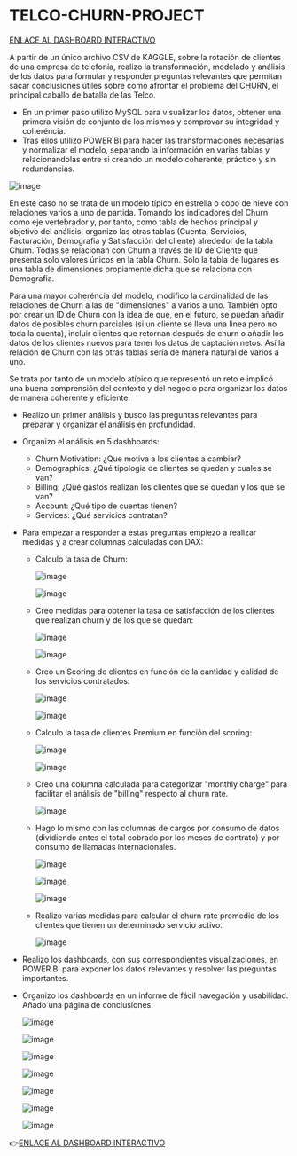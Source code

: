 # TELCO-CHURN-PROJECT  
[ENLACE AL DASHBOARD INTERACTIVO](https://app.powerbi.com/view?r=eyJrIjoiODE0MTI0MTktZmVjYi00MGQ5LTk1MjMtYWM0MTlhY2ExNjE5IiwidCI6ImFlYzc2MmU0LTNkNTQtNDk1ZS1hOGZlLTQyODdkY2U2ZmU2OSIsImMiOjh9&pageName=67735061405e129991c0)

A partir de un único archivo CSV de KAGGLE, sobre la rotación de clientes de una empresa de telefonía, realizo la transformación, modelado y análisis de los datos para formular y responder preguntas relevantes que permitan sacar conclusiones útiles sobre como afrontar el problema del CHURN, el principal caballo de batalla de las Telco.
* En un primer paso utilizo MySQL para visualizar los datos, obtener una primera visión de conjunto de los mismos y comprovar su integridad y coheréncia.
* Tras ellos utilizo POWER BI para hacer las transformaciones necesarias y normalizar el modelo, separando la información en varias tablas y relacionandolas entre si creando un modelo coherente, práctico y sin redundáncias.

![image](https://github.com/user-attachments/assets/1263e5b1-d86a-4d7d-993e-57cfe41c8791)

En este caso no se trata de un modelo típico en estrella o copo de nieve con relaciones varios a uno de partida. Tomando los indicadores del Churn como eje vertebrador y, por tanto, como tabla de hechos principal y objetivo del análisis, organizo las otras tablas (Cuenta, Servicios, Facturación, Demografia y Satisfacción del cliente) alrededor de la tabla Churn. Todas se relacionan con Churn a través de ID de Cliente que presenta solo valores únicos en la tabla Churn. Solo la tabla de lugares es una tabla de dimensiones propiamente dicha que se relaciona con Demografia. 

Para una mayor coheréncia del modelo, modifico la cardinalidad de las relaciones de Churn a las de "dimensiones" a varios a uno. También opto por crear un ID de Churn con la idea de que, en el futuro, se puedan añadir datos de posibles churn parciales (si un cliente se lleva una linea pero no toda la cuenta), incluir clientes que retornan después de churn o añadir los datos de los clientes nuevos para tener los datos de captación netos. Así la relación de Churn con las otras tablas sería de manera natural de varios a uno. 

Se trata por tanto de un modelo atípico que representó un reto e implicó una buena comprensión del contexto y del negocio para organizar los datos de manera coherente y eficiente.

* Realizo un primer análisis y busco las preguntas relevantes para preparar y organizar el análisis en profundidad.

* Organizo el análisis en 5 dashboards:
  * Churn Motivation: ¿Que motiva a los clientes a cambiar?
  * Demographics: ¿Qué tipologia de clientes se quedan y cuales se van?
  * Billing: ¿Qué gastos realizan los clientes que se quedan y los que se van?
  * Account: ¿Qué tipo de cuentas tienen?
  * Services: ¿Qué servicios contratan?
    
* Para empezar a responder a estas preguntas empiezo a realizar medidas y a crear columnas calculadas con DAX:
  * Calculo la tasa de Churn:
    
    ![image](https://github.com/user-attachments/assets/644b45f7-e063-4e8c-ab2f-2a5e47d03cbe)

    ![image](https://github.com/user-attachments/assets/51949780-1fbb-432f-b0a8-dfbf2072233c)
    

  * Creo medidas para obtener la tasa de satisfacción de los clientes que realizan churn y de los que se quedan:

    ![image](https://github.com/user-attachments/assets/87959692-ff4b-4ab2-bcc2-be664ffa8279)

    ![image](https://github.com/user-attachments/assets/8feef55c-4dcd-48bf-b65d-c0fed66f117b)


  * Creo un Scoring de clientes en función de la cantidad y calidad de los servicios contratados:
 
    ![image](https://github.com/user-attachments/assets/16485cd1-7b23-4b6d-a2ad-a323f95e3494)
 
    ![image](https://github.com/user-attachments/assets/5d752d1b-9d4c-4775-ba00-f890ace913b0)
 

  * Calculo la tasa de clientes Premium en función del scoring:
 
    ![image](https://github.com/user-attachments/assets/2f9729a7-442d-4a32-9eee-bf8ebc546a15)
  
    ![image](https://github.com/user-attachments/assets/d39651ca-ea4f-470d-b435-9939958f518b)


  * Creo una columna calculada para categorizar "monthly charge" para facilitar el análisis de "billing" respecto al churn rate.

    ![image](https://github.com/user-attachments/assets/466d2068-9e86-46b4-9951-e4b6d4804bc6)

    
  * Hago lo mismo con las columnas de cargos por consumo de datos (dividiendo antes el total cobrado por los meses de contrato) y por consumo de llamadas internacionales.

    ![image](https://github.com/user-attachments/assets/98fb0d69-dc7e-4f9b-827e-32ef34d934d6)
    
    ![image](https://github.com/user-attachments/assets/372943b3-6d5a-4b01-bcd2-4e8607f0d00f)

    ![image](https://github.com/user-attachments/assets/add2ad8b-8e56-4284-925b-9d0ed02fa508)


  * Realizo varias medidas para calcular el churn rate promedio de los clientes que tienen un determinado servicio activo.

    ![image](https://github.com/user-attachments/assets/0324738c-a0bd-439a-8a1d-e6252fffc657)

   
* Realizo los dashboards, con sus correspondientes visualizaciones, en POWER BI para exponer los datos relevantes y resolver las preguntas importantes.

* Organizo los dashboards en un informe de fácil navegación y usabilidad. Añado una página de conclusiones.
  

    ![image](https://github.com/user-attachments/assets/ad9c35f2-ae2d-40b7-9330-52d177dcf5e9)


    ![image](https://github.com/user-attachments/assets/3ca5d2a8-91c3-472a-8486-8bed98eaa785)


    ![image](https://github.com/user-attachments/assets/8674981c-8498-4122-854b-e99959cdee66)


    ![image](https://github.com/user-attachments/assets/077ab3ab-e39d-4539-bc9c-310ce2b27725)


    ![image](https://github.com/user-attachments/assets/5c7053ca-ca60-4b12-a2dc-714950029432)


    ![image](https://github.com/user-attachments/assets/fb846acd-ff6d-4cfe-aa82-9efe8e8a4e09)


    ![image](https://github.com/user-attachments/assets/60f36d2a-e162-47c7-a611-e52c08f77f67)


👉[ENLACE AL DASHBOARD INTERACTIVO](https://app.powerbi.com/view?r=eyJrIjoiODE0MTI0MTktZmVjYi00MGQ5LTk1MjMtYWM0MTlhY2ExNjE5IiwidCI6ImFlYzc2MmU0LTNkNTQtNDk1ZS1hOGZlLTQyODdkY2U2ZmU2OSIsImMiOjh9&pageName=67735061405e129991c0)
